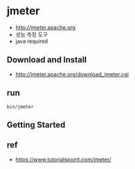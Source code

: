 # jmeter
* http://jmeter.apache.org
* 성능 측정 도구
* java required

## Download and Install
* http://jmeter.apache.org/download_jmeter.cgi

## run
```
bin/jmeter
```

## Getting Started


## ref
* https://www.tutorialspoint.com/jmeter/
